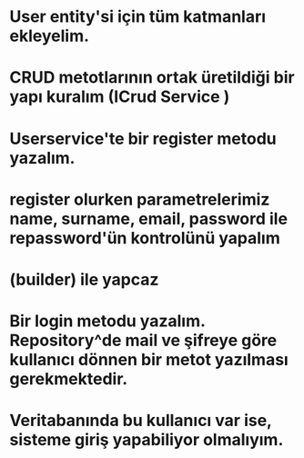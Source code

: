 # User entity'si için tüm katmanları ekleyelim.
# CRUD metotlarının ortak üretildiği bir yapı kuralım (ICrud Service )
# Userservice'te bir register metodu yazalım.
# register olurken parametrelerimiz name, surname, email, password ile repassword'ün kontrolünü yapalım
# (builder) ile yapcaz

# Bir login metodu yazalım. Repository^de mail ve şifreye göre kullanıcı dönnen bir metot yazılması gerekmektedir.
# Veritabanında bu kullanıcı var ise, sisteme giriş yapabiliyor olmalıyım.